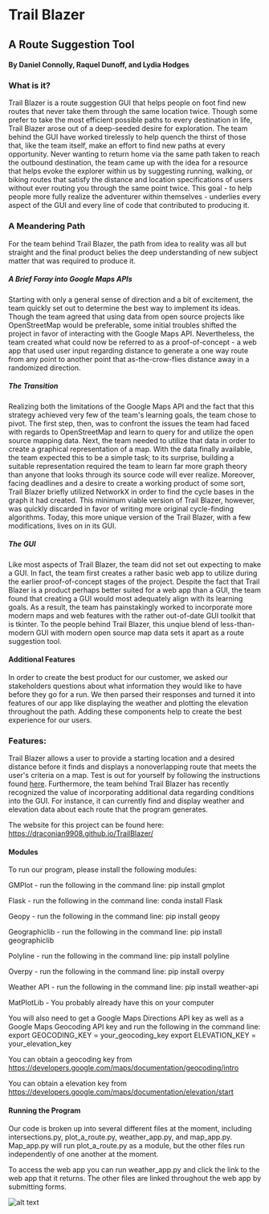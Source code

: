 # Trail Blazer
## A Route Suggestion Tool

#### By Daniel Connolly, Raquel Dunoff, and Lydia Hodges

### What is it?
Trail Blazer is a route suggestion GUI that helps people on foot find new routes that never take them through the same location twice. Though some prefer to take the most efficient possible paths to every destination in life, Trail Blazer arose out of a deep-seeded desire for exploration. The team behind the GUI have worked tirelessly to help quench the thirst of those that, like the team itself, make an effort to find new paths at every opportunity. Never wanting to return home via the same path taken to reach the outbound destination, the team came up with the idea for a resource that helps evoke the explorer within us by suggesting running, walking, or biking routes that satisfy the distance and location specifications of users without ever routing you through the same point twice. This goal - to help people more fully realize the adventurer within themselves - underlies every aspect of the GUI and every line of code that contributed to producing it.

### A Meandering Path
For the team behind Trail Blazer, the path from idea to reality was all but straight and the final product belies the deep understanding of new subject matter that was required to produce it. 
##### A Brief Foray into Google Maps APIs
Starting with only a general sense of direction and a bit of excitement, the team quickly set out to determine the best way to implement its ideas. Though the team agreed that using data from open source projects like OpenStreetMap would be preferable, some initial troubles shifted the project in favor of interacting with the Google Maps API. Nevertheless, the team created what could now be referred to as a proof-of-concept - a web app that used user input regarding distance to generate a one way route from any point to another point that as-the-crow-flies distance away in a randomized direction.
##### The Transition
Realizing both the limitations of the Google Maps API and the fact that this strategy achieved very few of the team's learning goals, the team chose to pivot. The first step, then, was to confront the issues the team had faced with regards to OpenStreetMap and learn to query for and utilize the open source mapping data. Next, the team needed to utilize that data in order to create a graphical representation of a map. With the data finally available, the team expected this to be a simple task; to its surprise, building a suitable representation required the team to learn far more graph theory than anyone that looks through its source code will ever realize. Moreover, facing deadlines and a desire to create a working product of some sort, Trail Blazer briefly utilized NetworkX in order to find the cycle bases in the graph it had created. This minimum viable version of Trail Blazer, however, was quickly discarded in favor of writing more original cycle-finding algorithms. Today, this more unique version of the Trail Blazer, with a few modifications, lives on in its GUI.
##### The GUI
Like most aspects of Trail Blazer, the team did not set out expecting to make a GUI. In fact, the team first creates a rather basic web app to utilize during the earlier proof-of-concept stages of the project. Despite the fact that Trail Blazer is a product perhaps better suited for a web app than a GUI, the team found that creating a GUI would most adequately align with its learning goals. As a result, the team has painstakingly worked to incorporate more modern maps and web features with the rather out-of-date GUI toolkit that is tkinter. To the people behind Trail Blazer, this unqiue blend of less-than-modern GUI with modern open source map data sets it apart as a route suggestion tool.
#### Additional Features
In order to create the best product for our customer, we asked our stakeholders questions about what information they would like to have before they go for a run. We then parsed their responses and turned it into features of our app like displaying the weather and plotting the elevation throughout the path. Adding these components help to create the best experience for our users.


### Features:
Trail Blazer allows a user to provide a starting location and a desired distance before it finds and displays a nonoverlapping route that meets the user's criteria on a map. Test is out for yourself by following the instructions found [here](run.md). Furthermore, the team behind Trail Blazer has recently recognized the value of incorporating additional data regarding conditions into the GUI. For instance, it can currently find and display weather and elevation data about each route that the program generates.

The website for this project can be found here: https://draconian9908.github.io/TrailBlazer/

#### Modules
To run our program, please install the following modules:

GMPlot - run the following in the command line: pip install gmplot

Flask - run the following in the command line: conda install Flask

Geopy - run the following in the command line: pip install geopy

Geographiclib - run the following in the command line: pip install geographiclib

Polyline - run the following in the command line: pip install polyline

Overpy - run the following in the command line: pip install overpy

Weather API - run the following in the command line: pip install weather-api

MatPlotLib - You probably already have this on your computer

You will also need to get a Google Maps Directions API key as well as a Google Maps Geocoding API key and run the following in the command line:
export GEOCODING_KEY = your_geocoding_key
export ELEVATION_KEY = your_elevation_key

You can obtain a geocoding key from https://developers.google.com/maps/documentation/geocoding/intro

You can obtain a elevation key from https://developers.google.com/maps/documentation/elevation/start



#### Running the Program
Our code is broken up into several different files at the moment, including intersections.py, plot_a_route.py, weather_app.py, and map_app.py. Map_app.py will run plot_a_route.py as a module, but the other files run independently of one another at the moment.

To access the web app you can run weather_app.py and click the link to the web app that it returns. The other files are linked throughout the web app by submitting forms. 

![alt text](https://github.com/draconian9908/TrailBlazer/master/images/TrailblazerPoster-1.jpg "Trail Blazer Poster")

